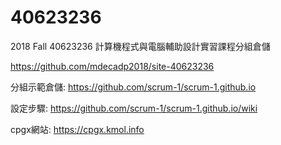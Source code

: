 # 40623236
2018 Fall 40623236 計算機程式與電腦輔助設計實習課程分組倉儲

https://github.com/mdecadp2018/site-40623236

分組示範倉儲: https://github.com/scrum-1/scrum-1.github.io

設定步驟: https://github.com/scrum-1/scrum-1.github.io/wiki

cpgx網站: https://cpgx.kmol.info

